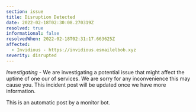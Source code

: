 ```yaml
---
section: issue
title: Disruption Detected
date: 2022-02-18T02:30:08.270319Z
resolved: true
informational: false
resolvedWhen: 2022-02-18T02:31:17.663625Z
affected:
  - Invidious - https://invidious.esmailelbob.xyz
severity: disrupted
---
```

*Investigating* - We are investigating a potential issue that might affect the uptime of one our of services. We are sorry for any inconvenience this may cause you. This incident post will be updated once we have more information.

This is an automatic post by a monitor bot.
        